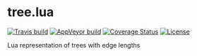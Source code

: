 # tree.lua

[![Travis build][travis-badge]][travis-page]
[![AppVeyor build][appveyor-badge]][appveyor-page]
[![Coverage Status][coveralls-badge]][coveralls-page]
[![License][license-badge]][license-page]

Lua representation of trees with edge lengths

[travis-page]: https://travis-ci.org/starius/tree.lua
[travis-badge]: https://travis-ci.org/starius/tree.lua.png
[appveyor-page]: https://ci.appveyor.com/project/starius/tree-lua
[appveyor-badge]: https://ci.appveyor.com/api/projects/status/gmkklcgbf8n8j37d
[coveralls-page]: https://coveralls.io/r/starius/tree.lua
[coveralls-badge]: https://coveralls.io/repos/starius/tree.lua/badge.png
[license-page]: LICENSE
[license-badge]: http://img.shields.io/badge/License-MIT-brightgreen.png
